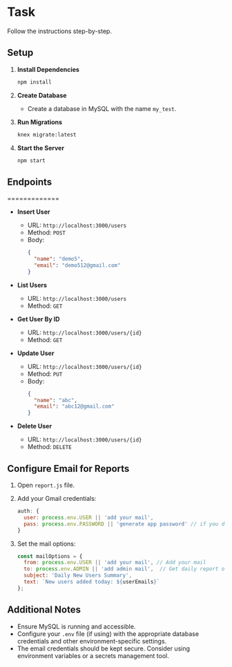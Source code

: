 # Task

Follow the instructions step-by-step.

## Setup

1. **Install Dependencies**
    ```sh
    npm install
    ```

2. **Create Database**
    - Create a database in MySQL with the name `my_test`.

3. **Run Migrations**
    ```sh
    knex migrate:latest
    ```

4. **Start the Server**
    ```sh
    npm start
    ```

## Endpoints

=============
- **Insert User**
  - URL: `http://localhost:3000/users`
  - Method: `POST`
  - Body:
    ```json
    {
      "name": "demo5",
      "email": "demo512@gmail.com"
    }
    ```

- **List Users**
  - URL: `http://localhost:3000/users`
  - Method: `GET`

- **Get User By ID**
  - URL: `http://localhost:3000/users/{id}`
  - Method: `GET`

- **Update User**
  - URL: `http://localhost:3000/users/{id}`
  - Method: `PUT`
  - Body:
    ```json
    {
      "name": "abc",
      "email": "abc12@gmail.com"
    }
    ```

- **Delete User**
  - URL: `http://localhost:3000/users/{id}`
  - Method: `DELETE`

## Configure Email for Reports

1. Open `report.js` file.
2. Add your Gmail credentials:
    ```javascript
    auth: {
      user: process.env.USER || 'add your mail',
      pass: process.env.PASSWORD || 'generate app password' // if you don't know how to generate, follow https://www.youtube.com/watch?v=nuD6qNAurVM
    }
    ```

3. Set the mail options:
    ```javascript
    const mailOptions = {
      from: process.env.USER || 'add your mail', // Add your mail
      to: process.env.ADMIN || 'add admin mail',  // Get daily report on this mail
      subject: 'Daily New Users Summary',
      text: `New users added today: ${userEmails}`
    };
    ```

## Additional Notes

- Ensure MySQL is running and accessible.
- Configure your `.env` file (if using) with the appropriate database credentials and other environment-specific settings.
- The email credentials should be kept secure. Consider using environment variables or a secrets management tool.
